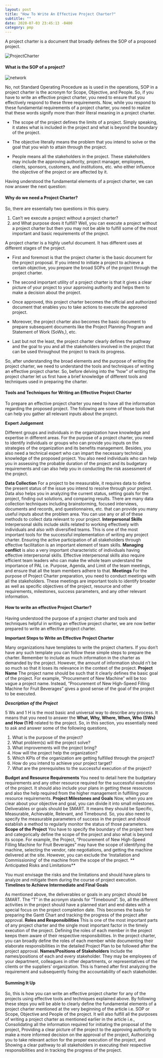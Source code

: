 ```yaml
---
layout: post
title: "How To Write An Effective Project Charter?"
subtitle: ""
date: 2020-07-03 23:45:13 -0400
category: pmp
---
```


A project charter is a document that broadly defines the SOP of a proposed project.

![ProjectCharter](/assets/images/project_charter.png)

#### What is the SOP of a project?

![network](/assets/images/network.png)


No, not Standard Operating Procedure as is used in the operations, SOP in a project charter 
is the acronym for Scope, Objective, and People. 
So, if you have to write an effective project charter, you need to ensure that you effectively 
respond to these three requirements.
Now, while you respond to these fundamental requirements of a project charter, you need to 
realize that these words signify more than their literal meaning in a project charter.

* The scope of the project defines the limits of a project. Simply speaking, it states what is included in the project and what is beyond the boundary of the project.

* The objective literally means the problem that you intend to solve or the goal that you wish to attain through the project.

* People means all the stakeholders in the project. These stakeholders may include the approving authority, project manager, 
employees, clients, sponsors, customers, and institutions, etc. who either influence the objective of the project or are affected by it.

Having understood the fundamental elements of a project charter, we can now answer the next question:

#### Why do we need a Project Charter?
So, there are essentially two questions in this query.
1. Can’t we execute a project without a project charter? 
2. and What purpose does it fulfill?
Well, you can execute a project without a project charter but then you may not be able to fulfill some of the most important 
and basic requirements of the project. 

A project charter is a highly useful document. It has different uses at different stages of the project.
* First and foremost is that the project charter is the basic document for the project proposal. 
If you intend to initiate a project to achieve a certain objective, 
you prepare the broad SOPs of the project through the project charter.

* The second important utility of a project charter is that it gives a clear picture of your project to your 
approving authority and helps them to make a decision about the project.

* Once approved, this project charter becomes the official and authorized document that enables you to 
take actions to execute the approved project.

* Moreover, the project charter also becomes the basic document to prepare subsequent documents 
like the Project Planning Program and Statement of Work (SoWs,), etc. 

* Last but not the least, the project charter clearly defines the pathway and the goal to 
you and all the stakeholders involved in the project that can be used throughout the project to track its progress.

So, after understanding the broad elements and the purpose of writing the project charter, 
we need to understand the tools and techniques of writing an effective project charter. 
So, before delving into the “how” of writing the project charter let us first have a brief knowledge 
of different tools and techniques used in preparing the charter.

#### Tools and Techniques for Writing an Effective Project Charter
To prepare an effective project charter you need to have all the information regarding the proposed project.
The following are some of those tools that can help you gather all relevant inputs about the project. 

**Expert Judgement**

Different groups and individuals in the organization have knowledge and expertise in different areas. 
For the purpose of a project charter, you need to identify individuals or groups who can provide you inputs on the strategies of the organization and its benefits management.
Besides, you also need a technical expert who can impart the necessary technical knowledge of the proposed project. 
You also need individuals who can help you in assessing the probable duration of the project and its 
budgetary requirements and can also help you in conducting the risk assessment of the project. 

**Data Collection**
For a project to be measurable, it requires data to define the present status of the issue you intend to 
resolve through your project. Data also helps you in analyzing the current status, setting goals for the project, 
finding out solutions, and comparing results.
There are many data collection techniques including brainstorming, focused interviews, documents and records, 
and questionnaires, etc. that can provide you many useful inputs about the problem area. You can use any or 
all of these methods to collect data relevant to your project.
**Interpersonal Skills**
Interpersonal skills include skills related to working effectively with individuals and also with diversified teams. 
This is one of the most important tools for the successful implementation of writing any project charter. 
Ensuring the active participation of all stakeholders through effective facilitation is an important element of 
team skills.
**Managing conflict** is also a very important characteristic of individuals having effective interpersonal skills. 
Effective interpersonal skills also require efficient team leaders who can make the whole team understand the 
importance of PAL i.e. Purpose, Agenda, and Limit of the team meetings, and ensure that all the team members 
adhere to that.
**Meetings**
For the purpose of Project Charter preparation, you need to conduct meetings with all the stakeholders. 
These meetings are important tools to identify broader as well as specific objectives of the project, 
resource and other requirements, milestones, success parameters, and any other relevant information.

#### How to write an effective Project Charter?
Having understood the purpose of a project charter and tools and techniques helpful in writing an effective 
project charter, we are now better prepared to write an effective project charter.

**Important Steps to Write an Effective Project Charter**

Many organizations have templates to write the project charters. If you don’t have any such template you can 
follow these simple steps to prepare the charter.
Remember to include as much information in the charter as demanded by the project. However, the amount of 
information should n’t be so much so that it loses its relevance in the context of the project.
**Project Name**
The project name should be such that it clearly defines the basic goal of the project.  For example, 
“Procurement of New Machine” will be too vague a project name. Instead, “Procurement of New High-Speed 
Filling Machine for Fruit Beverages” gives a good sense of the goal of the project to be executed.

***Description of the Project***

5 Ws and 1 H is the most basic and universal way to describe any process. It means that you need to answer 
the **What, Why, Where, When, Who (5Ws) and How (1 H)** related to the project.
So, in this section, you essentially need to ask and answer some of the following questions,
1. What is the purpose of the project?
2. What problem(s) will the project solve?
3. What improvements will the project bring?
4. How will the project help the organization?
5. Which KPIs of the organization are getting fulfilled through the project?
6. How do you intend to achieve your project target?
7. What are the prerequisites to the successful execution of the project?

**Budget and Resource Requirements**
You need to detail here the budgetary requirements and any other resource required for the successful 
execution of the project. It should also include your plans in getting these resources and also the help 
required from the higher management in fulfilling your resource requirements. 
**Project Milestones and Goals**
Now, when you are clear about your objective and goal, you can divide it into small milestones. 
Deliverables or goals should be SMART. It means they should be Specific, Measurable, Achievable, 
Relevant, and Timebound.
So, you also need to specify the measurable parameters of success in the project and should establish 
a method to regularly monitor the status of those parameters. 
**Scope of the Project**
You have to specify the boundary of the project here and categorically define the scope of the project
 and also what is beyond its scope. 
For example, the Project, “Procurement of New High-Speed Filling Machine for Fruit Beverages” may have 
the scope of identifying the machine, selecting the vendor, rate negotiations, and getting the machine delivered 
at the site. However, you can exclude the ‘Installation and Commissioning’ of the machine from the scope of the project.
** Anticipated Risks and Limitations**

You must envisage the risks and the limitations and should have plans to analyze and mitigate them during the course of 
project execution.
**Timelines to Achieve Intermediate and Final Goals**

As mentioned above, the deliverables or goals in any project should be SMART. The “T” in the acronym stands for 
“Timebound”. So, all the different activities in the project should have a planned start and end dates with a special
 focus on the project completion date. This becomes the basis for preparing the Gantt Chart and tracking the progress   of the project after approval.
**Roles and Responsibilities**
This is one of the most important parts of any project charter and the single most important factor in the timely 
execution of the project. Defining the roles of each member in the project keeps them aware of their respective 
responsibilities. In the project charter, you can broadly define the roles of each member while documenting their 
elaborate responsibilities in the detailed Project Plan to be followed after the project approval.
**Names/Positions of Stakeholders**
Include the names/positions of each and every stakeholder. They may be employees of your department, colleagues in 
other departments, or representatives of the clients or the suppliers’ organization. This is framed after first 
analyzing the requirement and subsequently fixing the accountability of each stakeholder. 

#### Summing It Up
So, this is how you can write an effective project charter for any of the projects using effective tools and techniques explained above. By following these steps you will be able to clearly define the fundamental elements of a project charter mentioned at the very beginning of the article i.e. SOP or Scope, Objective and People of the project.
It will also fulfill all the purposes of writing a project charter as mentioned earlier in the article i.e.,
Consolidating all the information required for initiating the proposal of the project,
Providing a clear picture of the project to the approving authority to make a more informed decision on the approval of the project,
Authorizing you to take relevant action for the proper execution of the project, and
Showing a clear pathway to all stakeholders in executing their respective responsibilities and in tracking the progress of the project. 


